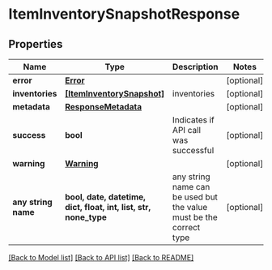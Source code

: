 # ItemInventorySnapshotResponse


## Properties
Name | Type | Description | Notes
------------ | ------------- | ------------- | -------------
**error** | [**Error**](Error.md) |  | [optional] 
**inventories** | [**[ItemInventorySnapshot]**](ItemInventorySnapshot.md) | inventories | [optional] 
**metadata** | [**ResponseMetadata**](ResponseMetadata.md) |  | [optional] 
**success** | **bool** | Indicates if API call was successful | [optional] 
**warning** | [**Warning**](Warning.md) |  | [optional] 
**any string name** | **bool, date, datetime, dict, float, int, list, str, none_type** | any string name can be used but the value must be the correct type | [optional]

[[Back to Model list]](../README.md#documentation-for-models) [[Back to API list]](../README.md#documentation-for-api-endpoints) [[Back to README]](../README.md)


